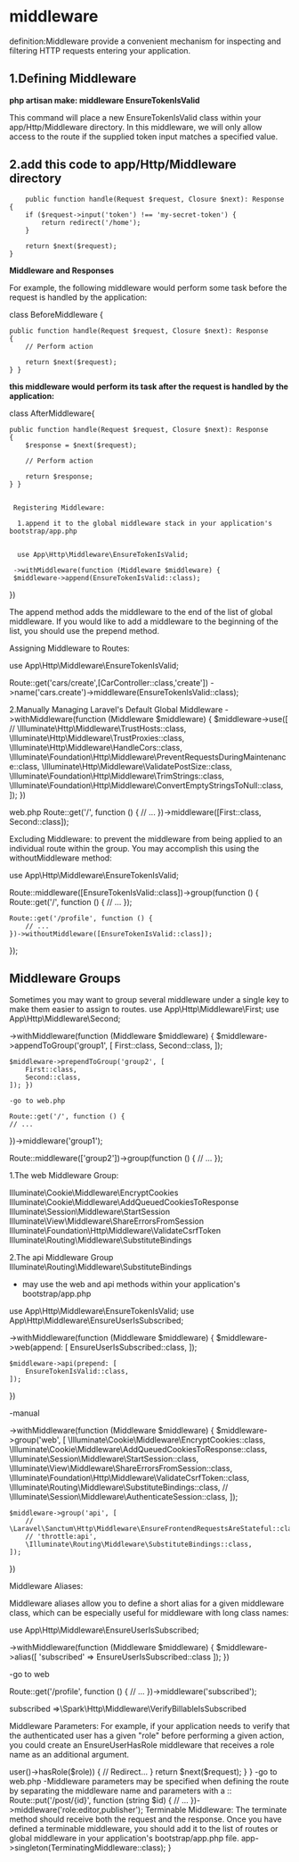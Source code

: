 
<h1>middleware</h1>
definition:Middleware provide a convenient mechanism for inspecting and filtering HTTP requests entering your application.
<h2><b>1.Defining Middleware</b></h2>
<b>php artisan make: middleware EnsureTokenIsValid</b>

<p>This command will place a new EnsureTokenIsValid class within your app/Http/Middleware directory. In this middleware, we will only allow access to the route if the supplied token input matches a specified value.</p>

<h2>2.add this code to app/Http/Middleware directory </h2>

        public function handle(Request $request, Closure $next): Response
    {
        if ($request->input('token') !== 'my-secret-token') {
            return redirect('/home');
        }
 
        return $next($request);
    }

    
   <b> Middleware and Responses</b>
   <p> For example, the following middleware would perform some task before the request is handled by the application:</p>

   class BeforeMiddleware
   {

    public function handle(Request $request, Closure $next): Response
    {
        // Perform action
 
        return $next($request);
    } }

   <b> this middleware would perform its task after the request is handled by the application:</b>

   class AfterMiddleware{

    public function handle(Request $request, Closure $next): Response
    {
        $response = $next($request);
 
        // Perform action
 
        return $response;
    } }


     Registering Middleware:

      1.append it to the global middleware stack in your application's bootstrap/app.php 


      use App\Http\Middleware\EnsureTokenIsValid;
 
     ->withMiddleware(function (Middleware $middleware) {
     $middleware->append(EnsureTokenIsValid::class);
})

The append method adds the middleware to the end of the list of global middleware. If you would like to add a middleware to the beginning of the list, you should use the prepend method.

Assigning Middleware to Routes:

use App\Http\Middleware\EnsureTokenIsValid;
 
Route::get('cars/create',[CarController::class,'create'])
->name('cars.create')->middleware(EnsureTokenIsValid::class);


2.Manually Managing Laravel's Default Global Middleware
->withMiddleware(function (Middleware $middleware) {
    $middleware->use([
        // \Illuminate\Http\Middleware\TrustHosts::class,
        \Illuminate\Http\Middleware\TrustProxies::class,
        \Illuminate\Http\Middleware\HandleCors::class,
        \Illuminate\Foundation\Http\Middleware\PreventRequestsDuringMaintenance::class,
        \Illuminate\Http\Middleware\ValidatePostSize::class,
        \Illuminate\Foundation\Http\Middleware\TrimStrings::class,
        \Illuminate\Foundation\Http\Middleware\ConvertEmptyStringsToNull::class,
    ]);
})

web.php
Route::get('/', function () {
    // ...
})->middleware([First::class, Second::class]);



Excluding Middleware:
to prevent the middleware from being applied to an individual route within the group. You may accomplish this using the withoutMiddleware method:

use App\Http\Middleware\EnsureTokenIsValid;
 
Route::middleware([EnsureTokenIsValid::class])->group(function () {
    Route::get('/', function () {
        // ...
    });
 
    Route::get('/profile', function () {
        // ...
    })->withoutMiddleware([EnsureTokenIsValid::class]);
});

<h2>Middleware Groups</h2>
Sometimes you may want to group several middleware under a single key to make them easier to assign to routes.
use App\Http\Middleware\First;
use App\Http\Middleware\Second;
 
->withMiddleware(function (Middleware $middleware) {
    $middleware->appendToGroup('group1', [
        First::class,
        Second::class,
    ]);
 
    $middleware->prependToGroup('group2', [
        First::class,
        Second::class,
    ]); })

    -go to web.php

    Route::get('/', function () {
    // ...
})->middleware('group1');

Route::middleware(['group2'])->group(function () {
    // ...
});

1.The web Middleware Group:

Illuminate\Cookie\Middleware\EncryptCookies
Illuminate\Cookie\Middleware\AddQueuedCookiesToResponse
Illuminate\Session\Middleware\StartSession
Illuminate\View\Middleware\ShareErrorsFromSession
Illuminate\Foundation\Http\Middleware\ValidateCsrfToken
Illuminate\Routing\Middleware\SubstituteBindings

2.The api Middleware Group
Illuminate\Routing\Middleware\SubstituteBindings

- may use the web and api methods within your application's bootstrap/app.php

use App\Http\Middleware\EnsureTokenIsValid;
use App\Http\Middleware\EnsureUserIsSubscribed;
 
->withMiddleware(function (Middleware $middleware) {
    $middleware->web(append: [
        EnsureUserIsSubscribed::class,
    ]);
 
    $middleware->api(prepend: [
        EnsureTokenIsValid::class,
    ]);
})

-manual

->withMiddleware(function (Middleware $middleware) {
    $middleware->group('web', [
        \Illuminate\Cookie\Middleware\EncryptCookies::class,
        \Illuminate\Cookie\Middleware\AddQueuedCookiesToResponse::class,
        \Illuminate\Session\Middleware\StartSession::class,
        \Illuminate\View\Middleware\ShareErrorsFromSession::class,
        \Illuminate\Foundation\Http\Middleware\ValidateCsrfToken::class,
        \Illuminate\Routing\Middleware\SubstituteBindings::class,
        // \Illuminate\Session\Middleware\AuthenticateSession::class,
    ]);
 
    $middleware->group('api', [
        // \Laravel\Sanctum\Http\Middleware\EnsureFrontendRequestsAreStateful::class,
        // 'throttle:api',
        \Illuminate\Routing\Middleware\SubstituteBindings::class,
    ]);
})

Middleware Aliases:

Middleware aliases allow you to define a short alias for a given middleware class, which can be especially useful for middleware with long class names:

use App\Http\Middleware\EnsureUserIsSubscribed;
 
->withMiddleware(function (Middleware $middleware) {
    $middleware->alias([
        'subscribed' => EnsureUserIsSubscribed::class
    ]);
})

-go to web

Route::get('/profile', function () {
    // ...
})->middleware('subscribed');

subscribed =>\Spark\Http\Middleware\VerifyBillableIsSubscribed

Middleware Parameters:
 For example, if your application needs to verify that the authenticated user has a given "role" before performing a given action, you could create an EnsureUserHasRole middleware that receives a role name as an additional argument.

 <?php
 
namespace App\Http\Middleware;
 
use Closure;
use Illuminate\Http\Request;
use Symfony\Component\HttpFoundation\Response;
 
class EnsureUserHasRole
{
    /**
     * Handle an incoming request.
     *
     * @param  \Closure(\Illuminate\Http\Request): (\Symfony\Component\HttpFoundation\Response)  $next
     */
    public function handle(Request $request, Closure $next, string $role): Response
    {
        if (! $request->user()->hasRole($role)) {
            // Redirect...
        }
 
        return $next($request);
    }
 
}

-go to web.php
-Middleware parameters may be specified when defining the route by separating the middleware name and parameters with a ::

Route::put('/post/{id}', function (string $id) {
    // ...
})->middleware('role:editor,publisher');

Terminable Middleware:
The terminate method should receive both the request and the response. Once you have defined a terminable middleware, you should add it to the list of routes or global middleware in your application's bootstrap/app.php file.

<?php
 
namespace Illuminate\Session\Middleware;
 
use Closure;
use Illuminate\Http\Request;
use Symfony\Component\HttpFoundation\Response;
 
class TerminatingMiddleware
{
    /**
     * Handle an incoming request.
     *
     * @param  \Closure(\Illuminate\Http\Request): (\Symfony\Component\HttpFoundation\Response)  $next
     */
    public function handle(Request $request, Closure $next): Response
    {
        return $next($request);
    }
 
    /**
     * Handle tasks after the response has been sent to the browser.
     */
    public function terminate(Request $request, Response $response): void
    {
        // ...
    }
}

go to AppServiceProvider:

use App\Http\Middleware\TerminatingMiddleware;
 
/**
 * Register any application services.
 */
public function register(): void
{
    $this->app->singleton(TerminatingMiddleware::class);
}






















